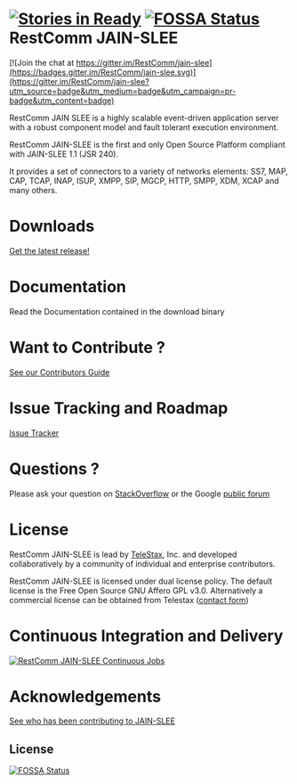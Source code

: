 [![Stories in Ready](https://badge.waffle.io/RestComm/jain-slee.png?label=ready&title=Ready)](https://waffle.io/RestComm/jain-slee)
[![FOSSA Status](https://app.fossa.io/api/projects/git%2Bhttps%3A%2F%2Fgithub.com%2FRestComm%2Fjain-slee.svg?type=shield)](https://app.fossa.io/projects/git%2Bhttps%3A%2F%2Fgithub.com%2FRestComm%2Fjain-slee?ref=badge_shield)
RestComm JAIN-SLEE
============

[![Join the chat at https://gitter.im/RestComm/jain-slee](https://badges.gitter.im/RestComm/jain-slee.svg)](https://gitter.im/RestComm/jain-slee?utm_source=badge&utm_medium=badge&utm_campaign=pr-badge&utm_content=badge)

RestComm JAIN SLEE is a highly scalable event-driven application server with a robust component model and fault tolerant execution environment. 

RestComm JAIN-SLEE is the first and only Open Source Platform compliant with JAIN-SLEE 1.1 (JSR 240). 

It provides a set of connectors to a variety of networks elements: 
SS7, MAP, CAP, TCAP, INAP, ISUP, XMPP, SIP, MGCP, HTTP, SMPP, XDM, XCAP and many others.

Downloads
========
[Get the latest release!](https://github.com/RestComm/jain-slee/releases) 

Documentation
========
Read the Documentation contained in the download binary

Want to Contribute ? 
========
[See our Contributors Guide](https://github.com/RestComm/RestComm/wiki/Contribute-to-RestComm)

Issue Tracking and Roadmap
========
[Issue Tracker](https://github.com/RestComm/jain-slee/issues)

Questions ?
========
Please ask your question on [StackOverflow](http://stackoverflow.com/questions/tagged/restcomm) or the Google [public forum](http://groups.google.com/group/restcomm)

License
========

RestComm JAIN-SLEE is lead by [TeleStax](http://www.telestax.com/), Inc. and developed collaboratively by a community of individual and enterprise contributors.

RestComm JAIN-SLEE is licensed under dual license policy. The default license is the Free Open Source GNU Affero GPL v3.0. Alternatively a commercial license can be obtained from Telestax ([contact form](http://www.telestax.com/contactus/#InquiryForm))

Continuous Integration and Delivery
========
[![RestComm JAIN-SLEE Continuous Jobs](http://www.cloudbees.com/sites/default/files/Button-Built-on-CB-1.png)](https://mobicents.ci.cloudbees.com/view/JAIN-SLEE/)

Acknowledgements
========
[See who has been contributing to JAIN-SLEE](http://www.telestax.com/open-source-2/acknowledgments/)


## License
[![FOSSA Status](https://app.fossa.io/api/projects/git%2Bhttps%3A%2F%2Fgithub.com%2FRestComm%2Fjain-slee.svg?type=large)](https://app.fossa.io/projects/git%2Bhttps%3A%2F%2Fgithub.com%2FRestComm%2Fjain-slee?ref=badge_large)